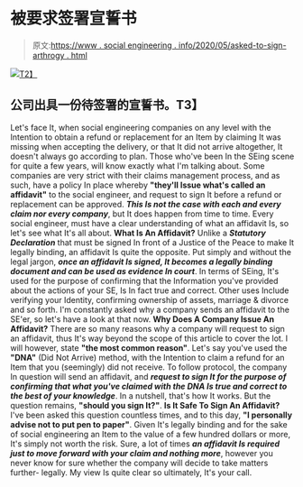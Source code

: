 # 被要求签署宣誓书

> 原文:[https://www . social engineering . info/2020/05/asked-to-sign-arthrogy . html](https://www.socialengineering.info/2020/05/asked-to-sign-affidavit.html)

[![](../Images/74a3c9a61d63f9cdee9081769118c10e.png)T2】](https://1.bp.blogspot.com/-SQDvGjcSVhs/XrVyPPJ-nGI/AAAAAAAAJ4I/baOffdvCS3ETurbZlXWN2zXftpZ2sJq4wCLcBGAsYHQ/s1600/Affidavit.%2Bwww.socialengineering.info.jpg)

## **公司出具一份待签署的宣誓书。T3】**

Let's face It, when social engineering companies on any level with the Intention to obtain a refund or replacement for an Item by claiming It was missing when accepting the delivery, or that It did not arrive altogether, It doesn't always go according to plan. Those who've been In the SEing scene for quite a few years, will know exactly what I'm talking about.
  Some companies are very strict with their claims management process, and as such, have a policy In place whereby **"they'll Issue what's called an affidavit"** to the social engineer, and request to sign It before a refund or replacement can be approved. ***This Is not the case with each and every claim nor every company***, but It does happen from time to time. Every social engineer, must have a clear understanding of what an affidavit Is, so let's see what It's all about.
  **What Is An Affidavit?**
  Unlike a ***Statutory Declaration*** that must be signed In front of a Justice of the Peace to make It legally binding, an affidavit Is quite the opposite. Put simply and without the legal jargon, ***once an affidavit Is signed, It becomes a legally binding document and can be used as evidence In court***. In terms of SEing, It's used for the purpose of confirming that the Information you've provided about the actions of your SE, Is In fact true and correct. Other uses Include verifying your Identity, confirming ownership of assets, marriage & divorce and so forth. I'm constantly asked why a company sends an affidavit to the SE'er, so let's have a look at that now.
  **Why Does A Company Issue An Affidavit?**
  There are so many reasons why a company will request to sign an affidavit, thus It's way beyond the scope of this article to cover the lot. I will however, state **"the most common reason"**. Let's say you've used the **"DNA"** (Did Not Arrive) method, with the Intention to claim a refund for an Item that you (seemingly) did not receive. To follow protocol, the company In question will send an affidavit, and ***request to sign It for the purpose of confirming that what you've claimed with the DNA Is true and correct to the best of your knowledge***. In a nutshell, that's how It works. But the question remains, **"should you sign It?"**.
  **Is It Safe To Sign An Affidavit?**
  I've been asked this question countless times, and to this day, **"I personally advise not to put pen to paper"**. Given It's legally binding and for the sake of social engineering an Item to the value of a few hundred dollars or more, It's simply not worth the risk. Sure, a lot of times ***an affidavit Is required just to move forward with your claim and nothing more***, however you never know for sure whether the company will decide to take matters further- legally. My view Is quite clear so ultimately, It's your call.